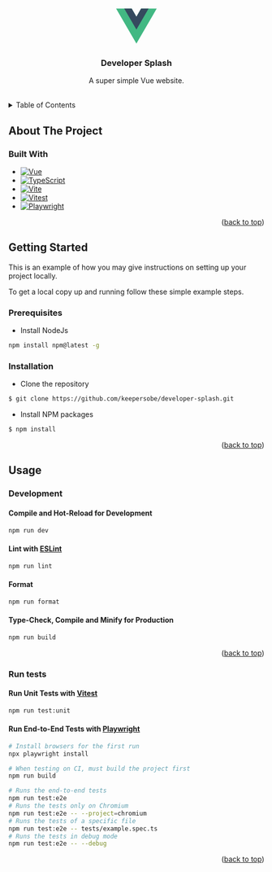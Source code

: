 <a name="readme-top"></a>

<!-- PROJECT LOGO -->
<br />
<div align="center">
  <a href="https://github.com/keepersobe/notes-client">
    <svg viewBox="0 0 128 128" width="80" height="80">
      <path fill="#42b883" d="M78.8,10L64,35.4L49.2,10H0l64,110l64-110C128,10,78.8,10,78.8,10z"></path>
      <path fill="#35495e" d="M78.8,10L64,35.4L49.2,10H25.6L64,76l38.4-66H78.8z"></path>
    </svg>
  </a>

<h3 align="center">Developer Splash</h3>

  <p align="center">
    A super simple Vue website.
    <br />
    <br />
  </p>
</div>

<!-- TABLE OF CONTENTS -->
<details>
  <summary>Table of Contents</summary>
  <ol>
    <li>
      <a href="#about-the-project">About The Project</a>
      <ul>
        <li><a href="#built-with">Built With</a></li>
      </ul>
    </li>
    <li>
      <a href="#getting-started">Getting Started</a>
      <ul>
        <li><a href="#prerequisites">Prerequisites</a></li>
        <li><a href="#installation">Installation</a></li>
      </ul>
    </li>
    <li>
      <a href="#usage">Usage</a>
      <ul>
        <li><a href="#development">Development</a></li>
        <li><a href="#run-tests">Run tests</a></li>
      </ul>
    </li>
  </ol>
</details>

<!-- ABOUT THE PROJECT -->

## About The Project

### Built With

- [![Vue][Vue.js]][Vue-url]
- [![TypeScript][TypeScript.js]][TypeScript-url]
- [![Vite][Vite]][Vite-url]
- [![Vitest][Vitest]][Vitest-url]
- [![Playwright][Playwright]][Playwright-url]

<p align="right">(<a href="#readme-top">back to top</a>)</p>

<!-- GETTING STARTED -->

## Getting Started

This is an example of how you may give instructions on setting up your project locally.

To get a local copy up and running follow these simple example steps.

<!-- PREREQUISITES -->

### Prerequisites

- Install NodeJs

```sh
npm install npm@latest -g
```

<!-- INSTALLATION -->

### Installation

- Clone the repository

```sh
$ git clone https://github.com/keepersobe/developer-splash.git
```

- Install NPM packages

```sh
$ npm install
```

<p align="right">(<a href="#readme-top">back to top</a>)</p>

<!-- USAGE -->

## Usage

### Development

#### Compile and Hot-Reload for Development

```sh
npm run dev
```

#### Lint with [ESLint](https://eslint.org/)

```sh
npm run lint
```

#### Format

```sh
npm run format
```

#### Type-Check, Compile and Minify for Production

```sh
npm run build
```

<p align="right">(<a href="#readme-top">back to top</a>)</p>

### Run tests

#### Run Unit Tests with [Vitest](Vitest-url)

```sh
npm run test:unit
```

#### Run End-to-End Tests with [Playwright](Playwright-url)

```sh
# Install browsers for the first run
npx playwright install

# When testing on CI, must build the project first
npm run build

# Runs the end-to-end tests
npm run test:e2e
# Runs the tests only on Chromium
npm run test:e2e -- --project=chromium
# Runs the tests of a specific file
npm run test:e2e -- tests/example.spec.ts
# Runs the tests in debug mode
npm run test:e2e -- --debug
```

<p align="right">(<a href="#readme-top">back to top</a>)</p>

<!-- MARKDOWN LINKS & IMAGES -->

[Vue.js]: https://img.shields.io/badge/Vue%20js-35495E?style=for-the-badge&logo=vuedotjs&logoColor=4FC08D
[Vue-url]: https://vuejs.org/
[TypeScript.js]: https://img.shields.io/badge/typescript-%23007ACC.svg?style=for-the-badge&logo=typescript&logoColor=white
[TypeScript-url]: https://www.typescriptlang.org/
[Vitest]: https://img.shields.io/badge/Vitest-%236E9F18?style=for-the-badge&logo=Vitest&logoColor=%23fcd703
[Vitest-url]: https://vitest.dev/
[Vite]: https://img.shields.io/badge/Vite-B73BFE?style=for-the-badge&logo=vite&logoColor=FFD62E
[Vite-url]: https://vite.dev/
[Playwright]: https://img.shields.io/badge/Playwright-45ba4b?style=for-the-badge&logo=Playwright&logoColor=white
[Playwright-url]: https://playwright.dev/

